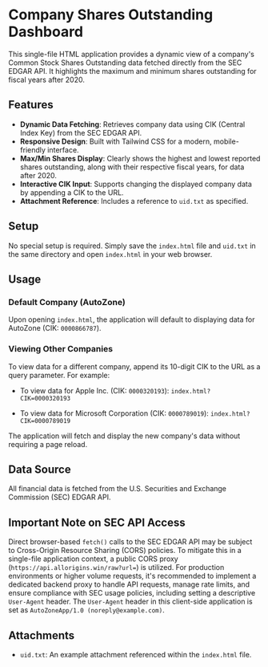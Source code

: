 # Company Shares Outstanding Dashboard

This single-file HTML application provides a dynamic view of a company's Common Stock Shares Outstanding data fetched directly from the SEC EDGAR API. It highlights the maximum and minimum shares outstanding for fiscal years after 2020.

## Features

- **Dynamic Data Fetching**: Retrieves company data using CIK (Central Index Key) from the SEC EDGAR API.
- **Responsive Design**: Built with Tailwind CSS for a modern, mobile-friendly interface.
- **Max/Min Shares Display**: Clearly shows the highest and lowest reported shares outstanding, along with their respective fiscal years, for data after 2020.
- **Interactive CIK Input**: Supports changing the displayed company data by appending a CIK to the URL.
- **Attachment Reference**: Includes a reference to `uid.txt` as specified.

## Setup

No special setup is required. Simply save the `index.html` file and `uid.txt` in the same directory and open `index.html` in your web browser.

## Usage

### Default Company (AutoZone)

Upon opening `index.html`, the application will default to displaying data for AutoZone (CIK: `0000866787`).

### Viewing Other Companies

To view data for a different company, append its 10-digit CIK to the URL as a query parameter. For example:

- To view data for Apple Inc. (CIK: `0000320193`):
  `index.html?CIK=0000320193`

- To view data for Microsoft Corporation (CIK: `0000789019`):
  `index.html?CIK=0000789019`

The application will fetch and display the new company's data without requiring a page reload.

## Data Source

All financial data is fetched from the U.S. Securities and Exchange Commission (SEC) EDGAR API.

## Important Note on SEC API Access

Direct browser-based `fetch()` calls to the SEC EDGAR API may be subject to Cross-Origin Resource Sharing (CORS) policies. To mitigate this in a single-file application context, a public CORS proxy (`https://api.allorigins.win/raw?url=`) is utilized. For production environments or higher volume requests, it's recommended to implement a dedicated backend proxy to handle API requests, manage rate limits, and ensure compliance with SEC usage policies, including setting a descriptive `User-Agent` header. The `User-Agent` header in this client-side application is set as `AutoZoneApp/1.0 (noreply@example.com)`.

## Attachments

- `uid.txt`: An example attachment referenced within the `index.html` file.